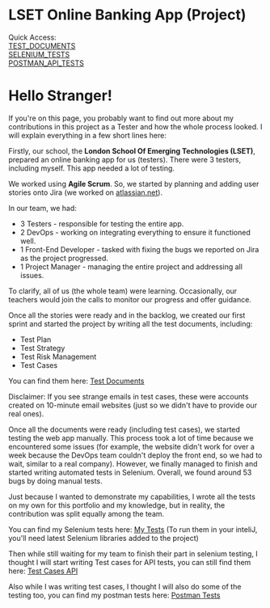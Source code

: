 # LSET Online Banking App (Project)

Quick Access:     
[TEST_DOCUMENTS](https://drive.google.com/drive/folders/1VPrYV-K0rIFvv37PQZCjflE1e2OcZtGI?usp=sharing)  
[SELENIUM_TESTS](https://github.com/Lisorek/LSET-Banking-App-Project/tree/main/src/main/java)  
[POSTMAN_API_TESTS](https://github.com/Lisorek/LSET-Banking-App-Project-API-Tests)  

# Hello Stranger!

If you're on this page, you probably want to find out more about my contributions in this project as a Tester and how the whole process looked. I will explain everything in a few short lines here:

Firstly, our school, the **London School Of Emerging Technologies (LSET)**, prepared an online banking app for us (testers). There were 3 testers, including myself. This app needed a lot of testing.

We worked using **Agile Scrum**. So, we started by planning and adding user stories onto Jira (we worked on [atlassian.net](https://www.atlassian.net)).

In our team, we had:
- 3 Testers - responsible for testing the entire app.
- 2 DevOps - working on integrating everything to ensure it functioned well.
- 1 Front-End Developer - tasked with fixing the bugs we reported on Jira as the project progressed.
- 1 Project Manager - managing the entire project and addressing all issues.

To clarify, all of us (the whole team) were learning. Occasionally, our teachers would join the calls to monitor our progress and offer guidance.

Once all the stories were ready and in the backlog, we created our first sprint and started the project by writing all the test documents, including:
- Test Plan
- Test Strategy
- Test Risk Management
- Test Cases

You can find them here: [Test Documents](https://drive.google.com/drive/folders/1VPrYV-K0rIFvv37PQZCjflE1e2OcZtGI?usp=sharing)

Disclaimer: If you see strange emails in test cases, these were accounts created on 10-minute email websites (just so we didn't have to provide our real ones).

Once all the documents were ready (including test cases), we started testing the web app manually. This process took a lot of time because we encountered some issues (for example, the website didn't work for over a week because the DevOps team couldn't deploy the front end, so we had to wait, similar to a real company). However, we finally managed to finish and started writing automated tests in Selenium. Overall, we found around 53 bugs by doing manual tests.

Just because I wanted to demonstrate my capabilities, I wrote all the tests on my own for this portfolio and my knowledge, but in reality, the contribution was split equally among the team.

You can find my Selenium tests here: [My Tests](https://github.com/Lisorek/LSET-Banking-App-Project/tree/main/src/main/java)  (To run them in your inteliJ, you'll need latest Selenium libraries added to the project)

Then while still waiting for my team to finish their part in selenium testing, I thought I will start writing Test cases for API tests, you can still find them here: [Test Cases API](https://docs.google.com/spreadsheets/d/1S8K-cnSpvLZutXFtXi6KGaPK8EknD1e_wborZwLQheA/edit#gid=0)

Also while I was writing test cases, I thought I will also do some of the testing too, you can find my postman tests here: [Postman Tests](https://github.com/Lisorek/LSET-Banking-App-Project-API-Tests)

